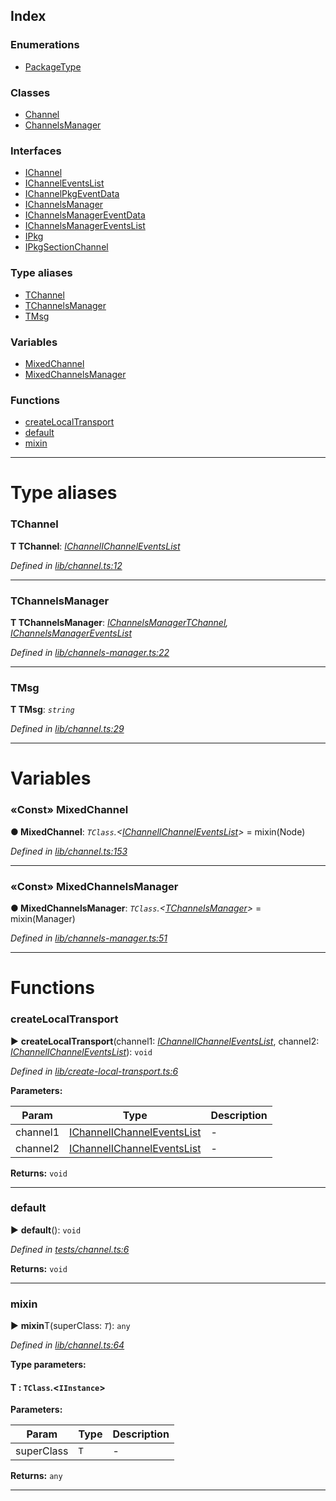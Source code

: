 



## Index

### Enumerations

* [PackageType](enums/packagetype.md)


### Classes

* [Channel](classes/channel.md)
* [ChannelsManager](classes/channelsmanager.md)


### Interfaces

* [IChannel](interfaces/ichannel.md)
* [IChannelEventsList](interfaces/ichanneleventslist.md)
* [IChannelPkgEventData](interfaces/ichannelpkgeventdata.md)
* [IChannelsManager](interfaces/ichannelsmanager.md)
* [IChannelsManagerEventData](interfaces/ichannelsmanagereventdata.md)
* [IChannelsManagerEventsList](interfaces/ichannelsmanagereventslist.md)
* [IPkg](interfaces/ipkg.md)
* [IPkgSectionChannel](interfaces/ipkgsectionchannel.md)


### Type aliases

* [TChannel](#tchannel)
* [TChannelsManager](#tchannelsmanager)
* [TMsg](#tmsg)


### Variables

* [MixedChannel](#mixedchannel)
* [MixedChannelsManager](#mixedchannelsmanager)


### Functions

* [createLocalTransport](#createlocaltransport)
* [default](#default)
* [mixin](#mixin)



---
# Type aliases
<a id="tchannel"></a>

###  TChannel

**Τ TChannel**:  *[IChannel](interfaces/ichannel.md)[IChannelEventsList](interfaces/ichanneleventslist.md)* 

*Defined in [lib/channel.ts:12](https://github.com/AncientSouls/Channels/blob/2911113/src/lib/channel.ts#L12)*





___

<a id="tchannelsmanager"></a>

###  TChannelsManager

**Τ TChannelsManager**:  *[IChannelsManager](interfaces/ichannelsmanager.md)[TChannel](#tchannel), [IChannelsManagerEventsList](interfaces/ichannelsmanagereventslist.md)* 

*Defined in [lib/channels-manager.ts:22](https://github.com/AncientSouls/Channels/blob/2911113/src/lib/channels-manager.ts#L22)*





___

<a id="tmsg"></a>

###  TMsg

**Τ TMsg**:  *`string`* 

*Defined in [lib/channel.ts:29](https://github.com/AncientSouls/Channels/blob/2911113/src/lib/channel.ts#L29)*





___


# Variables
<a id="mixedchannel"></a>

### «Const» MixedChannel

**●  MixedChannel**:  *`TClass`.<[IChannel](interfaces/ichannel.md)[IChannelEventsList](interfaces/ichanneleventslist.md)>*  =  mixin(Node)

*Defined in [lib/channel.ts:153](https://github.com/AncientSouls/Channels/blob/2911113/src/lib/channel.ts#L153)*





___

<a id="mixedchannelsmanager"></a>

### «Const» MixedChannelsManager

**●  MixedChannelsManager**:  *`TClass`.<[TChannelsManager](#tchannelsmanager)>*  =  mixin(Manager)

*Defined in [lib/channels-manager.ts:51](https://github.com/AncientSouls/Channels/blob/2911113/src/lib/channels-manager.ts#L51)*





___


# Functions
<a id="createlocaltransport"></a>

###  createLocalTransport

► **createLocalTransport**(channel1: *[IChannel](interfaces/ichannel.md)[IChannelEventsList](interfaces/ichanneleventslist.md)*, channel2: *[IChannel](interfaces/ichannel.md)[IChannelEventsList](interfaces/ichanneleventslist.md)*): `void`



*Defined in [lib/create-local-transport.ts:6](https://github.com/AncientSouls/Channels/blob/2911113/src/lib/create-local-transport.ts#L6)*



**Parameters:**

| Param | Type | Description |
| ------ | ------ | ------ |
| channel1 | [IChannel](interfaces/ichannel.md)[IChannelEventsList](interfaces/ichanneleventslist.md)   |  - |
| channel2 | [IChannel](interfaces/ichannel.md)[IChannelEventsList](interfaces/ichanneleventslist.md)   |  - |





**Returns:** `void`





___

<a id="default"></a>

###  default

► **default**(): `void`



*Defined in [tests/channel.ts:6](https://github.com/AncientSouls/Channels/blob/2911113/src/tests/channel.ts#L6)*





**Returns:** `void`





___

<a id="mixin"></a>

###  mixin

► **mixin**T(superClass: *`T`*): `any`



*Defined in [lib/channel.ts:64](https://github.com/AncientSouls/Channels/blob/2911113/src/lib/channel.ts#L64)*



**Type parameters:**

#### T :  `TClass`.<`IInstance`>
**Parameters:**

| Param | Type | Description |
| ------ | ------ | ------ |
| superClass | `T`   |  - |





**Returns:** `any`





___


